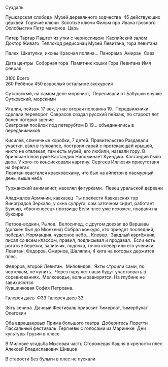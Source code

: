
Суздаль

Пушкарская слобода 
Музей деревянного зодчества 
45 действующих церквей 
Горячие ключи 
Золотые ключи
Фильм про Ивана грозного
Охлобыстин
Петр мамонов 
Царь 


Питер
Тартар
Паштет из утки с черносливом 
Каспийский залом 
Доктор Живаго 
Теплоход редисонац
Музей Левитана, гора левитана
  
Палех 
Шкатулки, иконы
Красная поляна...
Панорама 
Амиран 
Сава

Дата центры 
Соборная гора 
Памятник кошки
Гора Левитана
Имя феврал 

3100
Всего  
260 Ребёнок
450 взрослый
остальное экскурсия 

Сутковскмй, на самом деле морянист, 
Переливали от Бабушки внучке
Сутковский, морскими 

Италия, пейзаж 17 век, у нас вторая половина 19. 
Передвижники сделали переворот 
Саврасов создал русский пейзаж, по старост лет болел
потерял зрение   
Сивтрская посёлок под петерубгом
В 19... объединились в передвижников 

Кисилев, спичечные коробки, 7 детей. Правительство Раздавали участки, взял в тупюапсе, построил сарай с протекающей крышей, никто не отвлекал, там есть музей, его любили, назвали гору. В бриллиантовой руке
Кастандия
Напоминает Куинджи. Кастандий было двое. У кого-то конфисковали картину.
Сергеев
Иллюзия присутствия на берегах  
Левитан хвастался красковскаму, что был на айпетри в пасмурный день, выше неба

Туржанский
анималист, населял фигурками. 
Певец уральской деревни 

Аладжалов
Армянин, кавказец 
Ты прелести Кавказских гор 
Виноградов
Зеркало, у окна супруга, сам заточном сидит, работает
Буксир, «броненосец» прозвище
Если плес уже исхожен, плавали на буксире 
  
Петров-водкин, Рылов. 
Велосипед, с другом доехал до Варшавы (должен был до Мюнхена)
Собрал конкурс, кто приедет последний, победил.
Нормандия, чудесное небо...
Клевер. 
Заядлый картёжник, писал со всем классом, правил, подписывал и продавал. 
Если есть рогатые березки, заливчик, лодочка, точно клевер или его ученики.
Левитан, Федоров, Смирнов, Шаляпин, 4 кита на которых держится плес. 
  
Федоров, второй Левитан. 
Миловидов. 
Яхты строили сами, по чертежам, не купить. 
Через пару лет наши будут участвовать в соревнованиях. 
Мелководье, волны завихрятся. На глубине не завихряются   
Кувшинковая София Петровна. 

Галерея даев 
Ф33 
Галерея даев 33

Зять сечина 
Дачный Фестиваль привозит
Тимерлат, тимербулат Олегович

Оба адращаервых
Прима большого театра 
Доберитесь Лоретти
Пасхальный фестиваль 
Гергиевы с голосами из Мариинке 
Дни культуры Грузии в плесе 

В Миловке усадьба
Мысовая часть
Сторожевая башня в крепости плес
Алексей Владиславович Шивцов 

В старости Без булыги в плес не пускали